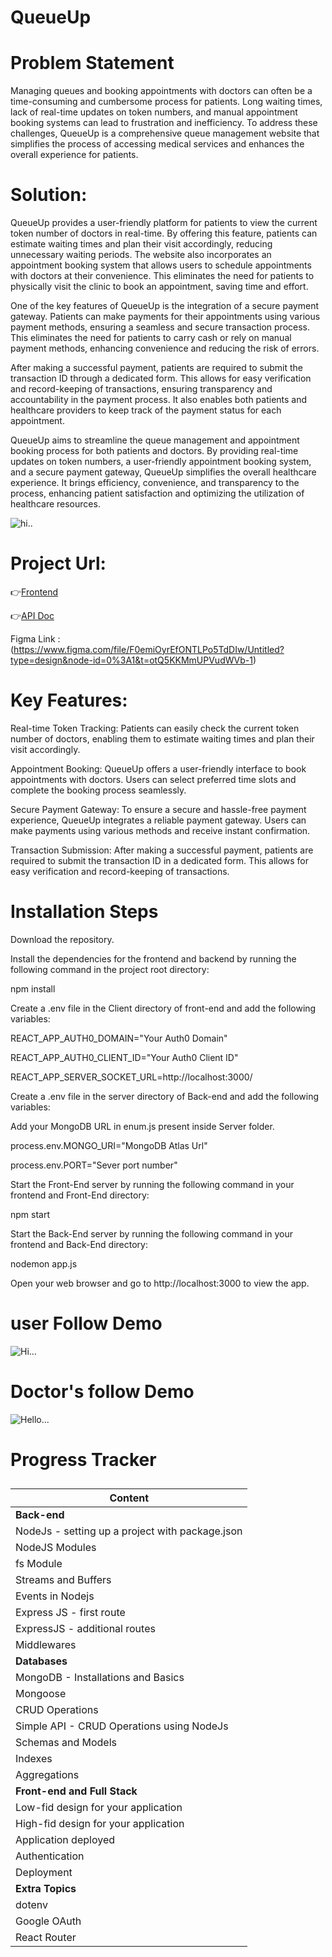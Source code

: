# QueueUp

# Problem Statement
Managing queues and booking appointments with doctors can often be a time-consuming and cumbersome process for patients. Long waiting times, lack of real-time updates on token numbers, and manual appointment booking systems can lead to frustration and inefficiency. To address these challenges, QueueUp is a comprehensive queue management website that simplifies the process of accessing medical services and enhances the overall experience for patients.

# Solution:
QueueUp provides a user-friendly platform for patients to view the current token number of doctors in real-time. By offering this feature, patients can estimate waiting times and plan their visit accordingly, reducing unnecessary waiting periods. The website also incorporates an appointment booking system that allows users to schedule appointments with doctors at their convenience. This eliminates the need for patients to physically visit the clinic to book an appointment, saving time and effort.

One of the key features of QueueUp is the integration of a secure payment gateway. Patients can make payments for their appointments using various payment methods, ensuring a seamless and secure transaction process. This eliminates the need for patients to carry cash or rely on manual payment methods, enhancing convenience and reducing the risk of errors.

After making a successful payment, patients are required to submit the transaction ID through a dedicated form. This allows for easy verification and record-keeping of transactions, ensuring transparency and accountability in the payment process. It also enables both patients and healthcare providers to keep track of the payment status for each appointment.

QueueUp aims to streamline the queue management and appointment booking process for both patients and doctors. By providing real-time updates on token numbers, a user-friendly appointment booking system, and a secure payment gateway, QueueUp simplifies the overall healthcare experience. It brings efficiency, convenience, and transparency to the process, enhancing patient satisfaction and optimizing the utilization of healthcare resources.

![hi..](https://res.cloudinary.com/dr7cybxpq/image/upload/v1685015388/Screenshot_2023-05-25_171927_nmzsa9.png)

# Project Url:

 👉[Frontend](https://queueup.netlify.app/)
 
 👉[API Doc](https://documenter.getpostman.com/view/25535337/2s93m61hUk)

Figma Link : (https://www.figma.com/file/F0emiOyrEfONTLPo5TdDIw/Untitled?type=design&node-id=0%3A1&t=otQ5KKMmUPVudWVb-1)

#  Key Features:
Real-time Token Tracking: 
Patients can easily check the current token number of doctors, enabling them to estimate waiting times and plan their visit accordingly.

Appointment Booking:
QueueUp offers a user-friendly interface to book appointments with doctors. Users can select preferred time slots and complete the booking process seamlessly.

Secure Payment Gateway: 
To ensure a secure and hassle-free payment experience, QueueUp integrates a reliable payment gateway. Users can make payments using various methods and receive instant confirmation.

Transaction Submission: 
After making a successful payment, patients are required to submit the transaction ID in a dedicated form. This allows for easy verification and record-keeping of transactions.

# Installation Steps
Download the repository.

Install the dependencies for the frontend and backend by running the following command in the project root directory:

npm install

Create a .env file in the Client directory of front-end and add the following variables:

REACT_APP_AUTH0_DOMAIN="Your Auth0 Domain"

REACT_APP_AUTH0_CLIENT_ID="Your Auth0 Client ID"

REACT_APP_SERVER_SOCKET_URL=http://localhost:3000/

Create a .env file in the server directory of Back-end and add the following variables:

Add your MongoDB URL in enum.js present inside Server folder.

process.env.MONGO_URI="MongoDB Atlas Url"

process.env.PORT="Sever port number"

Start the Front-End server by running the following command in your frontend and Front-End directory:

npm start

Start the Back-End server by running the following command in your frontend and Back-End directory:

nodemon app.js

Open your web browser and go to http://localhost:3000 to view the app.


# user Follow Demo

![Hi...](https://res.cloudinary.com/dr7cybxpq/image/upload/v1685072415/ezgif.com-video-to-gif_1_g3lwmm.gif)


# Doctor's follow Demo

![Hello...](https://res.cloudinary.com/dr7cybxpq/image/upload/v1685071972/ezgif.com-video-to-gif_-3_mjulgu.gif)

# Progress Tracker
## 
| Content |
| ------- |
| **Back-end** |
| NodeJs - setting up a project with package.json |
| NodeJS Modules |
| fs Module |
| Streams and Buffers |
| Events in Nodejs |
| Express JS - first route |
| ExpressJS - additional routes |
| Middlewares |
| **Databases** |
| MongoDB - Installations and Basics |
| Mongoose |
| CRUD Operations |
| Simple API - CRUD Operations using NodeJs |
| Schemas and Models |
| Indexes |
| Aggregations |
| **Front-end and Full Stack** |
| Low-fid design for your application |
| High-fid design for your application |
| Application deployed |
| Authentication |
| Deployment |
| **Extra Topics** |
| dotenv |
| Google OAuth |
| React Router |
